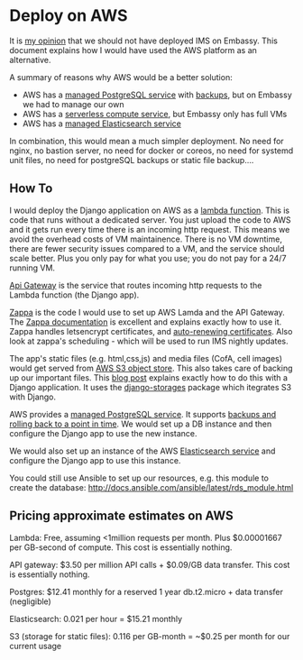 # Deploy on AWS

It is [my opinion](https://github.com/istreeter) that we should not have deployed IMS on Embassy. This document explains how I would have used the AWS platform as an alternative.

A summary of reasons why AWS would be a better solution:

* AWS has a [managed PostgreSQL service](https://aws.amazon.com/rds/) with [backups](http://docs.aws.amazon.com/AmazonRDS/latest/UserGuide/CHAP_PostgreSQL.html), but on Embassy we had to manage our own
* AWS has a [serverless compute service](https://aws.amazon.com/lambda/), but Embassy only has full VMs
* AWS has a [managed Elasticsearch service](https://aws.amazon.com/elasticsearch-service/)

In combination, this would mean a much simpler deployment. No need for nginx, no bastion server, no need for docker or coreos, no need for systemd unit files, no need for postgreSQL backups or static file backup....

## How To

I would deploy the Django application on AWS as a [lambda function](https://aws.amazon.com/lambda/). This is code that runs without a dedicated server. You just upload the code to AWS and it gets run every time there is an incoming http request.
This means we avoid the overhead costs of VM maintainence. There is no VM downtime, there are fewer security issues compared to a VM, and the service should scale better. Plus you only pay for what you use; you do not pay for a 24/7 running VM.

[Api Gateway](https://aws.amazon.com/api-gateway/) is the service that routes incoming http requests to the Lambda function (the Django app).

[Zappa](https://github.com/Miserlou/Zappa) is the code I would use to set up AWS Lamda and the API Gateway. The [Zappa documentation](https://github.com/Miserlou/Zappa) is excellent and explains exactly how to use it.
Zappa handles letsencrypt certificates, and [auto-renewing certificates](https://github.com/Miserlou/Zappa/blob/master/docs/domain_with_free_ssl_dns.md).
Also look at zappa's scheduling - which will be used to run IMS nightly updates.

The app's static files (e.g. html,css,js) and media files (CofA, cell images) would get served from [AWS S3 object store](https://aws.amazon.com/s3/).
This also takes care of backing up our important files.
This [blog post](https://www.caktusgroup.com/blog/2014/11/10/Using-Amazon-S3-to-store-your-Django-sites-static-and-media-files/) explains exactly how to do this with a Django application.
It uses the [django-storages](http://django-storages.readthedocs.org/en/latest/) package which itegrates S3 with Django.

AWS provides a [managed PostgreSQL service](http://docs.aws.amazon.com/AmazonRDS/latest/UserGuide/CHAP_PostgreSQL.html).
It supports [backups and rolling back to a point in time](http://docs.aws.amazon.com/AmazonRDS/latest/UserGuide/USER_PIT.html).
We would set up a DB instance and then configure the Django app to use the new instance. 

We would also set up an instance of the AWS [Elasticsearch service](https://aws.amazon.com/elasticsearch-service/) and configure the Django app to use this instance.

You could still use Ansible to set up our resources, e.g. this module to create the database: http://docs.ansible.com/ansible/latest/rds_module.html

## Pricing approximate estimates on AWS

Lambda: Free, assuming <1million requests per month.  Plus $0.00001667 per GB-second of compute.  This cost is essentially nothing.

API gateway: $3.50 per million API calls + $0.09/GB data transfer. This cost is essentially nothing.

Postgres: $12.41 monthly for a reserved 1 year db.t2.micro + data transfer (negligible)

Elasticsearch: 0.021 per hour = $15.21 monthly

S3 (storage for static files): 0.116 per GB-month = ~$0.25 per month for our current usage
